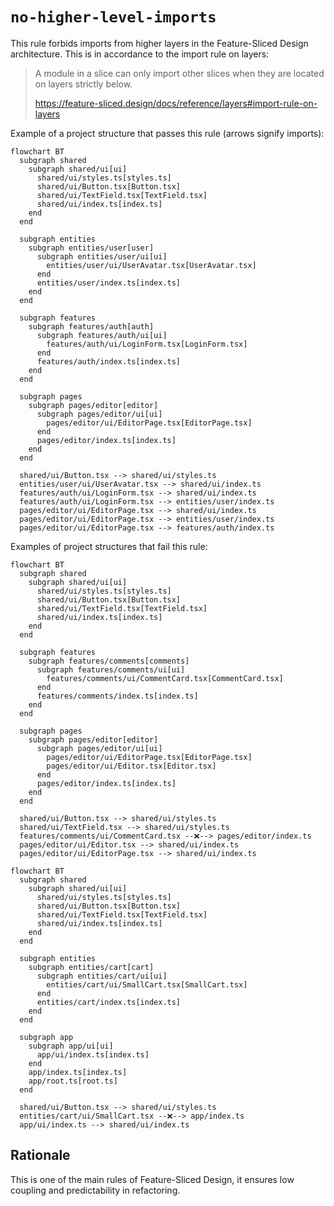 # `no-higher-level-imports`

This rule forbids imports from higher layers in the Feature-Sliced Design architecture. This is in accordance to the import rule on layers:

> A module in a slice can only import other slices when they are located on layers strictly below.
>
> https://feature-sliced.design/docs/reference/layers#import-rule-on-layers

Example of a project structure that passes this rule (arrows signify imports):

```mermaid
flowchart BT
  subgraph shared
    subgraph shared/ui[ui]
      shared/ui/styles.ts[styles.ts]
      shared/ui/Button.tsx[Button.tsx]
      shared/ui/TextField.tsx[TextField.tsx]
      shared/ui/index.ts[index.ts]
    end
  end

  subgraph entities
    subgraph entities/user[user]
      subgraph entities/user/ui[ui]
        entities/user/ui/UserAvatar.tsx[UserAvatar.tsx]
      end
      entities/user/index.ts[index.ts]
    end
  end

  subgraph features
    subgraph features/auth[auth]
      subgraph features/auth/ui[ui]
        features/auth/ui/LoginForm.tsx[LoginForm.tsx]
      end
      features/auth/index.ts[index.ts]
    end
  end

  subgraph pages
    subgraph pages/editor[editor]
      subgraph pages/editor/ui[ui]
        pages/editor/ui/EditorPage.tsx[EditorPage.tsx]
      end
      pages/editor/index.ts[index.ts]
    end
  end

  shared/ui/Button.tsx --> shared/ui/styles.ts
  entities/user/ui/UserAvatar.tsx --> shared/ui/index.ts
  features/auth/ui/LoginForm.tsx --> shared/ui/index.ts
  features/auth/ui/LoginForm.tsx --> entities/user/index.ts
  pages/editor/ui/EditorPage.tsx --> shared/ui/index.ts
  pages/editor/ui/EditorPage.tsx --> entities/user/index.ts
  pages/editor/ui/EditorPage.tsx --> features/auth/index.ts
```

Examples of project structures that fail this rule:

```mermaid
flowchart BT
  subgraph shared
    subgraph shared/ui[ui]
      shared/ui/styles.ts[styles.ts]
      shared/ui/Button.tsx[Button.tsx]
      shared/ui/TextField.tsx[TextField.tsx]
      shared/ui/index.ts[index.ts]
    end
  end

  subgraph features
    subgraph features/comments[comments]
      subgraph features/comments/ui[ui]
        features/comments/ui/CommentCard.tsx[CommentCard.tsx]
      end
      features/comments/index.ts[index.ts]
    end
  end

  subgraph pages
    subgraph pages/editor[editor]
      subgraph pages/editor/ui[ui]
        pages/editor/ui/EditorPage.tsx[EditorPage.tsx]
        pages/editor/ui/Editor.tsx[Editor.tsx]
      end
      pages/editor/index.ts[index.ts]
    end
  end

  shared/ui/Button.tsx --> shared/ui/styles.ts
  shared/ui/TextField.tsx --> shared/ui/styles.ts
  features/comments/ui/CommentCard.tsx --❌--> pages/editor/index.ts
  pages/editor/ui/Editor.tsx --> shared/ui/index.ts
  pages/editor/ui/EditorPage.tsx --> shared/ui/index.ts
```

```mermaid
flowchart BT
  subgraph shared
    subgraph shared/ui[ui]
      shared/ui/styles.ts[styles.ts]
      shared/ui/Button.tsx[Button.tsx]
      shared/ui/TextField.tsx[TextField.tsx]
      shared/ui/index.ts[index.ts]
    end
  end

  subgraph entities
    subgraph entities/cart[cart]
      subgraph entities/cart/ui[ui]
        entities/cart/ui/SmallCart.tsx[SmallCart.tsx]
      end
      entities/cart/index.ts[index.ts]
    end
  end

  subgraph app
    subgraph app/ui[ui]
      app/ui/index.ts[index.ts]
    end
    app/index.ts[index.ts]
    app/root.ts[root.ts]
  end

  shared/ui/Button.tsx --> shared/ui/styles.ts
  entities/cart/ui/SmallCart.tsx --❌--> app/index.ts
  app/ui/index.ts --> shared/ui/index.ts
```

## Rationale

This is one of the main rules of Feature-Sliced Design, it ensures low coupling and predictability in refactoring.

